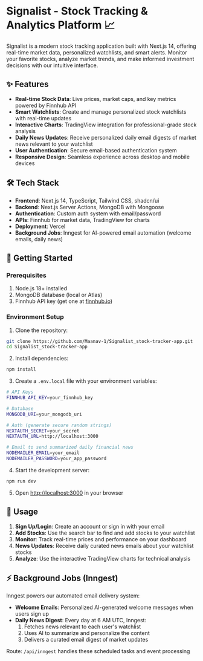 # Signalist - Stock Tracking & Analytics Platform 📈

Signalist is a modern stock tracking application built with Next.js 14, offering real-time market data, personalized watchlists, and smart alerts. Monitor your favorite stocks, analyze market trends, and make informed investment decisions with our intuitive interface.


## ✨ Features

- **Real-time Stock Data**: Live prices, market caps, and key metrics powered by Finnhub API
- **Smart Watchlists**: Create and manage personalized stock watchlists with real-time updates
- **Interactive Charts**: TradingView integration for professional-grade stock analysis
- **Daily News Updates**: Receive personalized daily email digests of market news relevant to your watchlist
- **User Authentication**: Secure email-based authentication system
- **Responsive Design**: Seamless experience across desktop and mobile devices

## 🛠️ Tech Stack

- **Frontend**: Next.js 14, TypeScript, Tailwind CSS, shadcn/ui
- **Backend**: Next.js Server Actions, MongoDB with Mongoose
- **Authentication**: Custom auth system with email/password
- **APIs**: Finnhub for market data, TradingView for charts
- **Deployment**: Vercel
- **Background Jobs**: Inngest for AI-powered email automation (welcome emails, daily news)

## 🚀 Getting Started

### Prerequisites

1. Node.js 18+ installed
2. MongoDB database (local or Atlas)
3. Finnhub API key (get one at [finnhub.io](https://finnhub.io))

### Environment Setup

1. Clone the repository:
```bash
git clone https://github.com/Maanav-1/Signalist_stock-tracker-app.git
cd Signalist_stock-tracker-app
```

2. Install dependencies:
```bash
npm install
```

3. Create a `.env.local` file with your environment variables:
```bash
# API Keys
FINNHUB_API_KEY=your_finnhub_key

# Database
MONGODB_URI=your_mongodb_uri

# Auth (generate secure random strings)
NEXTAUTH_SECRET=your_secret
NEXTAUTH_URL=http://localhost:3000

# Email to send summarized daily financial news 
NODEMAILER_EMAIL=your_email
NODEMAILER_PASSWORD=your_app_password
```

4. Start the development server:
```bash
npm run dev
```

5. Open [http://localhost:3000](http://localhost:3000) in your browser

## 📱 Usage

1. **Sign Up/Login**: Create an account or sign in with your email
2. **Add Stocks**: Use the search bar to find and add stocks to your watchlist
3. **Monitor**: Track real-time prices and performance on your dashboard
4. **News Updates**: Receive daily curated news emails about your watchlist stocks
5. **Analyze**: Use the interactive TradingView charts for technical analysis

## ⚡ Background Jobs (Inngest)

Inngest powers our automated email delivery system:
- **Welcome Emails**: Personalized AI-generated welcome messages when users sign up
- **Daily News Digest**: Every day at 6 AM UTC, Inngest:
  1. Fetches news relevant to each user's watchlist
  2. Uses AI to summarize and personalize the content
  3. Delivers a curated email digest of market updates
  
Route: `/api/inngest` handles these scheduled tasks and event processing


